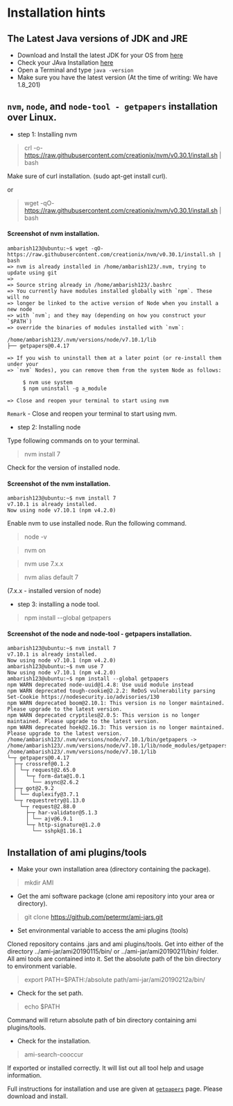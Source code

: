 # Installation hints

## The Latest Java versions of JDK and JRE

   - Download and Install the latest JDK for your OS from <a href=https://www.oracle.com/technetwork/java/javase/downloads/jdk8-downloads-2133151.html>here</a>
   - Check your JAva Installation <a href=https://www.java.com/en/download/help/version_manual.xml>here</a>
   - Open a Terminal and type <code>java -version</code>
   - Make sure you have the latest version (At the time of writing: We have 1.8_201)

## `nvm`, `node`, and `node-tool - getpapers` installation over Linux.

- step 1: Installing nvm  

>crl -o- https://raw.githubusercontent.com/creationix/nvm/v0.30.1/install.sh | bash

Make sure of curl installation. (sudo apt-get install curl).

or

>wget -qO- https://raw.githubusercontent.com/creationix/nvm/v0.30.1/install.sh | bash

#### Screenshot of nvm installation.

````
ambarish123@ubuntu:~$ wget -qO- https://raw.githubusercontent.com/creationix/nvm/v0.30.1/install.sh | bash
=> nvm is already installed in /home/ambarish123/.nvm, trying to update using git
=> 
=> Source string already in /home/ambarish123/.bashrc
=> You currently have modules installed globally with `npm`. These will no
=> longer be linked to the active version of Node when you install a new node
=> with `nvm`; and they may (depending on how you construct your `$PATH`)
=> override the binaries of modules installed with `nvm`:

/home/ambarish123/.nvm/versions/node/v7.10.1/lib
├── getpapers@0.4.17

=> If you wish to uninstall them at a later point (or re-install them under your
=> `nvm` Nodes), you can remove them from the system Node as follows:

     $ nvm use system
     $ npm uninstall -g a_module

=> Close and reopen your terminal to start using nvm
````
`Remark` - Close and reopen your terminal to start using nvm.

- step 2: Installing node

Type following commands on to your terminal.

>nvm install 7

Check for the version of installed node.

#### Screenshot of the nvm installation.

````
ambarish123@ubuntu:~$ nvm install 7
v7.10.1 is already installed.
Now using node v7.10.1 (npm v4.2.0)

````



Enable nvm to use installed node. Run the following command.
 
>node -v
 
>nvm on

>nvm use 7.x.x

>nvm alias default 7

(7.x.x - installed version of node) 

- step 3: installing a node tool.

>npm install --global getpapers

#### Screenshot of the node and node-tool - getpapers installation.

```
ambarish123@ubuntu:~$ nvm install 7
v7.10.1 is already installed.
Now using node v7.10.1 (npm v4.2.0)
ambarish123@ubuntu:~$ nvm use 7
Now using node v7.10.1 (npm v4.2.0)
ambarish123@ubuntu:~$ npm install --global getpapers
npm WARN deprecated node-uuid@1.4.8: Use uuid module instead
npm WARN deprecated tough-cookie@2.2.2: ReDoS vulnerability parsing Set-Cookie https://nodesecurity.io/advisories/130
npm WARN deprecated boom@2.10.1: This version is no longer maintained. Please upgrade to the latest version.
npm WARN deprecated cryptiles@2.0.5: This version is no longer maintained. Please upgrade to the latest version.
npm WARN deprecated hoek@2.16.3: This version is no longer maintained. Please upgrade to the latest version.
/home/ambarish123/.nvm/versions/node/v7.10.1/bin/getpapers -> /home/ambarish123/.nvm/versions/node/v7.10.1/lib/node_modules/getpapers/bin/getpapers.js
/home/ambarish123/.nvm/versions/node/v7.10.1/lib
└─┬ getpapers@0.4.17 
  ├─┬ crossref@0.1.2
  │ └─┬ request@2.65.0
  │   └─┬ form-data@1.0.1
  │     └── async@2.6.2 
  ├─┬ got@2.9.2
  │ └── duplexify@3.7.1 
  └─┬ requestretry@1.13.0
    └─┬ request@2.88.0
      ├─┬ har-validator@5.1.3
      │ └── ajv@6.9.1 
      └─┬ http-signature@1.2.0
        └── sshpk@1.16.1 

```


## Installation of ami plugins/tools

- Make your own installation area (directory containing the package).
   
> mkdir AMI

- Get the ami software package (clone ami repository into your area or directory).  

> git clone https://github.com/petermr/ami-jars.git

- Set environmental variable to access the ami plugins (tools)

Cloned repository contains .jars and ami plugins/tools. Get into either of the directory ../ami-jar/ami20190115/bin/ or 
../ami-jar/ami20190211/bin/ folder. All ami tools are contained into it. Set the absolute path of the bin directory to environment variable.

> export PATH=$PATH:/absolute path/ami-jar/ami20190212a/bin/


- Check for the set path.

> echo $PATH

Command will return absolute path of bin directory containing ami plugins/tools.

- Check for the installation.

> ami-search-cooccur 

If exported or installed correctly. It will list out all tool help and usage information.


Full instructions for installation and use are given at [`getpapers`](http://github.com/contentmine/getpapers) page. Please download and install.




